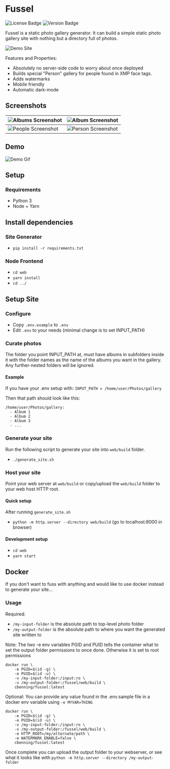 # Fussel

![License Badge](https://img.shields.io/github/license/cbenning/fussel)
![Version Badge](https://img.shields.io/github/v/release/cbenning/fussel)

Fussel is a static photo gallery generator. It can build a simple static photo gallery site
with nothing but a directory full of photos. 

![Demo Site](https://benninger.ca/fussel-demo/)

Features and Properties:
 - Absolutely no server-side code to worry about once deployed
 - Builds special "Person" gallery for people found in XMP face tags.
 - Adds watermarks
 - Mobile friendly
 - Automatic dark-mode

## Screenshots
| ![Albums Screenshot](https://user-images.githubusercontent.com/153700/81897761-1e904780-956c-11ea-9450-fbdb286b95fc.png?raw=true "Albums Screenshot") | ![Album Screenshot](https://user-images.githubusercontent.com/153700/81897716-120bef00-956c-11ea-9204-b8e90ffb24f8.png?raw=true "Album Screenshot") |  
|---|---|
| ![People Screenshot](https://user-images.githubusercontent.com/153700/81897685-fef91f00-956b-11ea-8df6-9c23fad83bb2.png?raw=true "People Screenshot") | ![Person Screenshot](https://user-images.githubusercontent.com/153700/81897698-091b1d80-956c-11ea-9acb-6195d9673407.png?raw=true "PersonScreenshot") | 

## Demo
![Demo Gif](https://user-images.githubusercontent.com/153700/81898094-d58cc300-956c-11ea-90eb-f8ce5561f63d.gif?raw=true "Modal Screenshot")

## Setup

### Requirements

 - Python 3
 - Node + Yarn

## Install dependencies

### Site Generator
 - `pip install -r requirements.txt`
 
### Node Frontend
 - `cd web`
 - `yarn install`
 - `cd ../`
 
## Setup Site

### Configure

 - Copy `.env.example` to `.env`
 - Edit `.env` to your needs (minimal change is to set INPUT_PATH)

### Curate photos
The folder you point INPUT_PATH at, must have albums in subfolders inside it with the folder names as the name of the albums you want in the gallery. Any further-nested folders will be ignored.

#### Example

If you have your .env setup with:
`INPUT_PATH = /home/user/Photos/gallery`

Then that path should look like this:
```
/home/user/Photos/gallery:
  - Album 1
  - Album 2
  - Album 3
  - ...
```


### Generate your site
Run the following script to generate your site into `web/build` folder.
 - `./generate_site.sh`
 
### Host your site

Point your web server at `web/build` or copy/upload the `web/build` folder to your web host HTTP root.

#### Quick setup

After running `generate_site.sh`

 - `python -m http.server --directory web/build` (go to localhost:8000 in browser)

#### Development setup

 - `cd web`
 - `yarn start`
 
## Docker

If you don't want to fuss with anything and would like to use docker instead to generate your site...

### Usage

Required:
 * `/my-input-folder` is the absolute path to top-level photo folder
 * `/my-output-folder` is the absolute path to where you want the generated site written to

Note: 
 The two -e env variables PGID and PUID tells the container what to set the output folder permissions to
 once done. Otherwise it is set to root permissions

```
docker run \
    -e PGID=$(id -g) \
    -e PUID=$(id -u) \
    -v /my-input-folder:/input:ro \
    -v /my-output-folder:/fussel/web/build \
	cbenning/fussel:latest
```

Optional:
 You can provide any value found in the .env.sample file in a docker env variable using `-e MYVAR=THING`

```
docker run \
    -e PGID=$(id -g) \
    -e PUID=$(id -u) \
    -v /my-input-folder:/input:ro \
    -v /my-output-folder:/fussel/web/build \
    -e HTTP_ROOT=/my/alternate/path \
    -e WATERMARK_ENABLE=false \
    cbenning/fussel:latest
```

Once complete you can upload the output folder to your webserver, or see what it looks like with
`python -m http.server --directory /my-output-folder`


